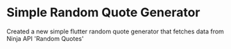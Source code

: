 # Simple Random Quote Generator

Created a new simple flutter random quote generator that fetches data from Ninja API 'Random Quotes'
